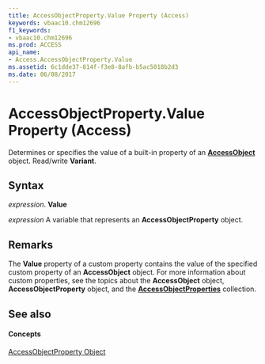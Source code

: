 ```yaml
---
title: AccessObjectProperty.Value Property (Access)
keywords: vbaac10.chm12696
f1_keywords:
- vbaac10.chm12696
ms.prod: ACCESS
api_name:
- Access.AccessObjectProperty.Value
ms.assetid: 6c1dde37-814f-f3e8-8afb-b5ac5018b2d3
ms.date: 06/08/2017
---
```



# AccessObjectProperty.Value Property (Access)

Determines or specifies the value of a built-in property of an  **[AccessObject](accessobject-object-access.md)** object. Read/write **Variant**.


## Syntax

 _expression_. **Value**

 _expression_ A variable that represents an **AccessObjectProperty** object.


## Remarks

The  **Value** property of a custom property contains the value of the specified custom property of an **AccessObject** object. For more information about custom properties, see the topics about the **AccessObject** object, **AccessObjectProperty** object, and the **[AccessObjectProperties](accessobjectproperties-object-access.md)** collection.


## See also


#### Concepts


[AccessObjectProperty Object](accessobjectproperty-object-access.md)

